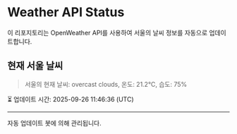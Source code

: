 
# Weather API Status

이 리포지토리는 OpenWeather API를 사용하여 서울의 날씨 정보를 자동으로 업데이트합니다.

## 현재 서울 날씨
> 서울의 현재 날씨: overcast clouds, 온도: 21.2°C, 습도: 75%

⏳ 업데이트 시간: 2025-09-26 11:46:36 (UTC)

---
자동 업데이트 봇에 의해 관리됩니다.
